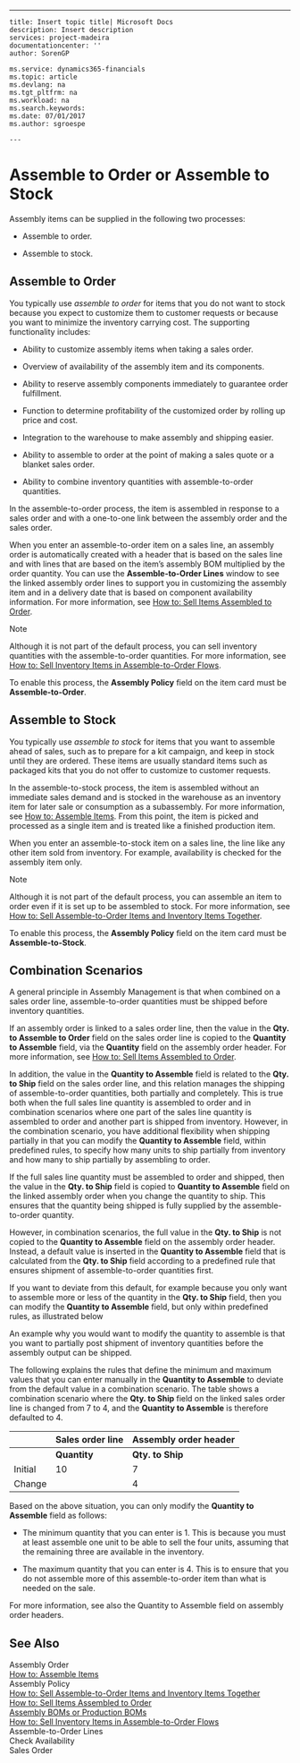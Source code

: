 ---
    title: Insert topic title| Microsoft Docs
    description: Insert description
    services: project-madeira
    documentationcenter: ''
    author: SorenGP

    ms.service: dynamics365-financials
    ms.topic: article
    ms.devlang: na
    ms.tgt_pltfrm: na
    ms.workload: na
    ms.search.keywords:
    ms.date: 07/01/2017
    ms.author: sgroespe

    ---
# Assemble to Order or Assemble to Stock
Assembly items can be supplied in the following two processes:  
  
-   Assemble to order.  
  
-   Assemble to stock.  
  
## Assemble to Order  
 You typically use *assemble to order* for items that you do not want to stock because you expect to customize them to customer requests or because you want to minimize the inventory carrying cost. The supporting functionality includes:  
  
-   Ability to customize assembly items when taking a sales order.  
  
-   Overview of availability of the assembly item and its components.  
  
-   Ability to reserve assembly components immediately to guarantee order fulfillment.  
  
-   Function to determine profitability of the customized order by rolling up price and cost.  
  
-   Integration to the warehouse to make assembly and shipping easier.  
  
-   Ability to assemble to order at the point of making a sales quote or a blanket sales order.  
  
-   Ability to combine inventory quantities with assemble-to-order quantities.  
  
 In the assemble-to-order process, the item is assembled in response to a sales order and with a one-to-one link between the assembly order and the sales order.  
  
 When you enter an assemble-to-order item on a sales line, an assembly order is automatically created with a header that is based on the sales line and with lines that are based on the item’s assembly BOM multiplied by the order quantity. You can use the **Assemble-to-Order Lines** window to see the linked assembly order lines to support you in customizing the assembly item and in a delivery date that is based on component availability information. For more information, see [How to: Sell Items Assembled to Order](../how-to-sell-items-assembled-to-order.md).  
  
> [!NOTE]  
>  Although it is not part of the default process, you can sell inventory quantities with the assemble-to-order quantities. For more information, see [How to: Sell Inventory Items in Assemble-to-Order Flows](../how-to-sell-inventory-items-in-assemble-to-order-flows.md).  
  
 To enable this process, the **Assembly Policy** field on the item card must be **Assemble-to-Order**.  
  
## Assemble to Stock  
 You typically use *assemble to stock* for items that you want to assemble ahead of sales, such as to prepare for a kit campaign, and keep in stock until they are ordered. These items are usually standard items such as packaged kits that you do not offer to customize to customer requests.  
  
 In the assemble-to-stock process, the item is assembled without an immediate sales demand and is stocked in the warehouse as an inventory item for later sale or consumption as a subassembly. For more information, see [How to: Assemble Items](../how-to-assemble-items.md). From this point, the item is picked and processed as a single item and is treated like a finished production item.  
  
 When you enter an assemble-to-stock item on a sales line, the line like any other item sold from inventory. For example, availability is checked for the assembly item only.  
  
> [!NOTE]  
>  Although it is not part of the default process, you can assemble an item to order even if it is set up to be assembled to stock. For more information, see [How to: Sell Assemble-to-Order Items and Inventory Items Together](../how-to-sell-assemble-to-order-items-and-inventory-items-together.md).  
  
 To enable this process, the **Assembly Policy** field on the item card must be **Assemble-to-Stock**.  
  
## Combination Scenarios  
 A general principle in Assembly Management is that when combined on a sales order line, assemble-to-order quantities must be shipped before inventory quantities.  
  
 If an assembly order is linked to a sales order line, then the value in the **Qty. to Assemble to Order** field on the sales order line is copied to the **Quantity to Assemble** field, via the **Quantity** field on the assembly order header. For more information, see [How to: Sell Items Assembled to Order](../how-to-sell-items-assembled-to-order.md).  
  
 In addition, the value in the **Quantity to Assemble** field is related to the **Qty. to Ship** field on the sales order line, and this relation manages the shipping of assemble-to-order quantities, both partially and completely. This is true both when the full sales line quantity is assembled to order and in combination scenarios where one part of the sales line quantity is assembled to order and another part is shipped from inventory. However, in the combination scenario, you have additional flexibility when shipping partially in that you can modify the **Quantity to Assemble** field, within predefined rules, to specify how many units to ship partially from inventory and how many to ship partially by assembling to order.  
  
 If the full sales line quantity must be assembled to order and shipped, then the value in the **Qty. to Ship** field is copied to **Quantity to Assemble** field on the linked assembly order when you change the quantity to ship. This ensures that the quantity being shipped is fully supplied by the assemble-to-order quantity.  
  
 However, in combination scenarios, the full value in the **Qty. to Ship** is not copied to the **Quantity to Assemble** field on the assembly order header. Instead, a default value is inserted in the **Quantity to Assemble** field that is calculated from the **Qty. to Ship** field according to a predefined rule that ensures shipment of assemble-to-order quantities first.  
  
 If you want to deviate from this default, for example because you only want to assemble more or less of the quantity in the **Qty. to Ship** field, then you can modify the **Quantity to Assemble** field, but only within predefined rules, as illustrated below  
  
 An example why you would want to modify the quantity to assemble is that you want to partially post shipment of inventory quantities before the assembly output can be shipped.  
  
 The following explains the rules that define the minimum and maximum values that you can enter manually in the **Quantity to Assemble** to deviate from the default value in a combination scenario. The table shows a combination scenario where the **Qty. to Ship** field on the linked sales order line is changed from 7 to 4, and the **Quantity to Assemble** is therefore defaulted to 4.  
  
||Sales order line|Assembly order header|  
|-|----------------------|---------------------------|  
||**Quantity**|**Qty. to Ship**|**Qty. to Assemble to Order**|**Quantity Shipped**|**Quantity**|**Quantity to Assemble**|**Assembled Quantity**|**Remaining Quantity**|  
|Initial|10|7|7|0|7|7|0|7|  
|Change||4||||4 \(inserted by default\)|||  
  
 Based on the above situation, you can only modify the **Quantity to Assemble** field as follows:  
  
-   The minimum quantity that you can enter is 1. This is because you must at least assemble one unit to be able to sell the four units, assuming that the remaining three are available in the inventory.  
  
-   The maximum quantity that you can enter is 4. This is to ensure that you do not assemble more of this assemble-to-order item than what is needed on the sale.  
  
 For more information, see also the Quantity to Assemble field on assembly order headers.  
  
## See Also  
 Assembly Order   
 [How to: Assemble Items](../how-to-assemble-items.md)   
 Assembly Policy   
 [How to: Sell Assemble-to-Order Items and Inventory Items Together](../how-to-sell-assemble-to-order-items-and-inventory-items-together.md)   
 [How to: Sell Items Assembled to Order](../how-to-sell-items-assembled-to-order.md)   
 [Assembly BOMs or Production BOMs](../assembly-boms-or-production-boms.md)   
 [How to: Sell Inventory Items in Assemble-to-Order Flows](../how-to-sell-inventory-items-in-assemble-to-order-flows.md)   
 Assemble-to-Order Lines   
 Check Availability   
 Sales Order